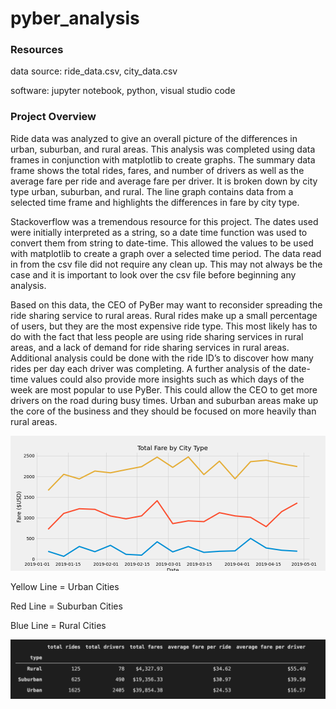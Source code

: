 # pyber_analysis

### Resources 
data source: ride_data.csv, city_data.csv

software: jupyter notebook, python, visual studio code 


### Project Overview
Ride data was analyzed to give an overall picture of the differences in urban, suburban, and rural areas. This analysis was completed using data frames in conjunction with matplotlib to create graphs. The summary data frame shows the total rides, fares, and number of drivers as well as the average fare per ride and average fare per driver. It is broken down by city type urban, suburban, and rural. The line graph contains data from a selected time frame and highlights the differences in fare by city type. 

Stackoverflow was a tremendous resource for this project. The dates used were initially interpreted as a string, so a date time function was used to convert them from string to date-time. This allowed the values to be used with matplotlib to create a graph over a selected time period. The data read in from the csv file did not require any clean up. This may not always be the case and it is important to look over the csv file before beginning any analysis. 

Based on this data, the CEO of PyBer may want to reconsider spreading the ride sharing service to rural areas. Rural rides make up a small percentage of users, but they are the most expensive ride type. This most likely has to do with the fact that less people are using ride sharing services in rural areas, and a lack of demand for ride sharing services in rural areas. Additional analysis could be done with the ride ID’s to discover how many rides per day each driver was completing. A further analysis of the date-time values could also provide more insights such as which days of the week are most popular to use PyBer. This could allow the CEO to get more drivers on the road during busy times. Urban and suburban areas make up the core of the business and they should be focused on more heavily than rural areas.  


![Total Fares By City Type](Fig8.png)

Yellow Line = Urban Cities

Red Line = Suburban Cities

Blue Line = Rural Cities

![Summary DataFrame](PyBer_dataframe.png)


